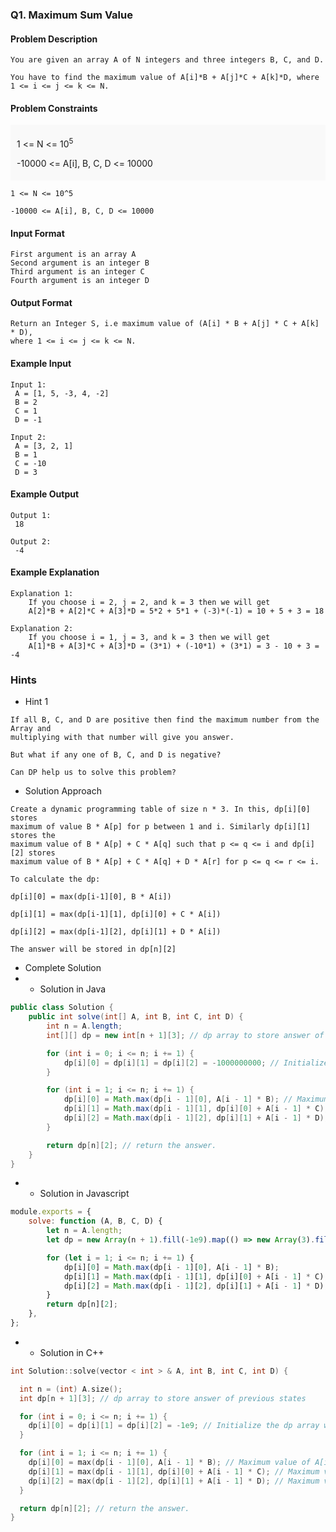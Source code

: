 ### Q1. Maximum Sum Value
#### Problem Description
```text
You are given an array A of N integers and three integers B, C, and D.

You have to find the maximum value of A[i]*B + A[j]*C + A[k]*D, where 1 <= i <= j <= k <= N.
```
#### Problem Constraints
<div style="background-color: #f9f9f9; padding: 5px 10px;">
    <p>1 &lt;= N &lt;= 10<sup>5</sup></p>
    <p>-10000 &lt;= A[i], B, C, D &lt;= 10000</p>
</div>

```text
1 <= N <= 10^5

-10000 <= A[i], B, C, D <= 10000
```
#### Input Format
```text
First argument is an array A
Second argument is an integer B
Third argument is an integer C
Fourth argument is an integer D
```
#### Output Format
```text
Return an Integer S, i.e maximum value of (A[i] * B + A[j] * C + A[k] * D), 
where 1 <= i <= j <= k <= N.
```
#### Example Input
```text
Input 1:
 A = [1, 5, -3, 4, -2]
 B = 2
 C = 1
 D = -1

Input 2:
 A = [3, 2, 1]
 B = 1
 C = -10
 D = 3
```
#### Example Output
```text
Output 1:
 18

Output 2:
 -4
```
#### Example Explanation
```text
Explanation 1:
    If you choose i = 2, j = 2, and k = 3 then we will get
    A[2]*B + A[2]*C + A[3]*D = 5*2 + 5*1 + (-3)*(-1) = 10 + 5 + 3 = 18

Explanation 2:
    If you choose i = 1, j = 3, and k = 3 then we will get
    A[1]*B + A[3]*C + A[3]*D = (3*1) + (-10*1) + (3*1) = 3 - 10 + 3 = -4
```
### Hints
* Hint 1
```text
If all B, C, and D are positive then find the maximum number from the Array and 
multiplying with that number will give you answer.

But what if any one of B, C, and D is negative?

Can DP help us to solve this problem?
```
* Solution Approach
```text
Create a dynamic programming table of size n * 3. In this, dp[i][0] stores 
maximum of value B * A[p] for p between 1 and i. Similarly dp[i][1] stores the 
maximum value of B * A[p] + C * A[q] such that p <= q <= i and dp[i][2] stores 
maximum value of B * A[p] + C * A[q] + D * A[r] for p <= q <= r <= i.

To calculate the dp:

dp[i][0] = max(dp[i-1][0], B * A[i])

dp[i][1] = max(dp[i-1][1], dp[i][0] + C * A[i])

dp[i][2] = max(dp[i-1][2], dp[i][1] + D * A[i])

The answer will be stored in dp[n][2]
```
* Complete Solution
* * Solution in Java
```java
public class Solution {
    public int solve(int[] A, int B, int C, int D) {
        int n = A.length;
        int[][] dp = new int[n + 1][3]; // dp array to store answer of previous states

        for (int i = 0; i <= n; i += 1) {
            dp[i][0] = dp[i][1] = dp[i][2] = -1000000000; // Initialize the dp array with minus infinity
        }

        for (int i = 1; i <= n; i += 1) {
            dp[i][0] = Math.max(dp[i - 1][0], A[i - 1] * B); // Maximum value of A[i]*B
            dp[i][1] = Math.max(dp[i - 1][1], dp[i][0] + A[i - 1] * C); // Maximum value of A[i]*B + A[j]*C
            dp[i][2] = Math.max(dp[i - 1][2], dp[i][1] + A[i - 1] * D); // Maximum value of A[i]*B + A[j]*C + A[k]*D
        }

        return dp[n][2]; // return the answer.
    }
}
```
* * Solution in Javascript
```javascript
module.exports = {
    solve: function (A, B, C, D) {
        let n = A.length;
        let dp = new Array(n + 1).fill(-1e9).map(() => new Array(3).fill(-1e9));

        for (let i = 1; i <= n; i += 1) {
            dp[i][0] = Math.max(dp[i - 1][0], A[i - 1] * B);
            dp[i][1] = Math.max(dp[i - 1][1], dp[i][0] + A[i - 1] * C);
            dp[i][2] = Math.max(dp[i - 1][2], dp[i][1] + A[i - 1] * D);
        }
        return dp[n][2];
    },
};
```
* * Solution in C++
```cpp
int Solution::solve(vector < int > & A, int B, int C, int D) {

  int n = (int) A.size();
  int dp[n + 1][3]; // dp array to store answer of previous states

  for (int i = 0; i <= n; i += 1) {
    dp[i][0] = dp[i][1] = dp[i][2] = -1e9; // Initialize the dp array with minus infinity
  }

  for (int i = 1; i <= n; i += 1) {
    dp[i][0] = max(dp[i - 1][0], A[i - 1] * B); // Maximum value of A[i]*B
    dp[i][1] = max(dp[i - 1][1], dp[i][0] + A[i - 1] * C); // Maximum value of A[i]*B + A[j]*C
    dp[i][2] = max(dp[i - 1][2], dp[i][1] + A[i - 1] * D); // Maximum value of A[i]*B + A[j]*C + A[k]*D
  }

  return dp[n][2]; // return the answer.
}
```

